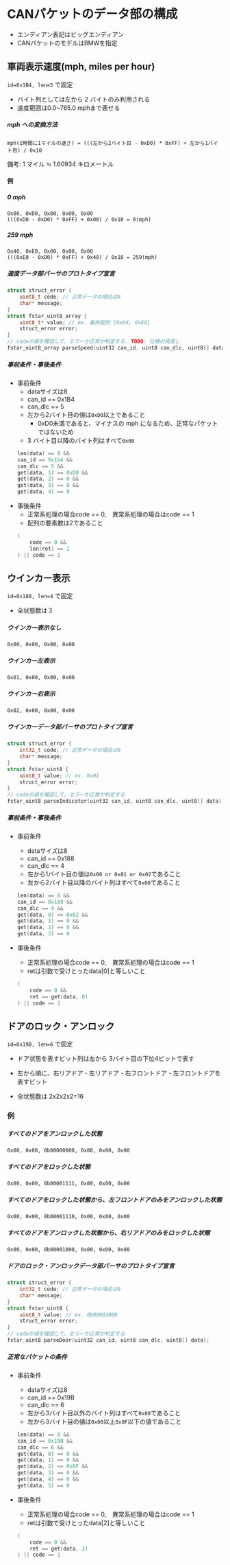 # CANパケットのデータ部の構成

- エンディアン表記はビッグエンディアン
- CANパケットのモデルはBMWを指定

## 車両表示速度(mph, miles per hour)

`id=0x1B4, len=5` で固定

- バイト列としては左から 2 バイトのみ利用される
- 速度範囲は0.0~765.0 mphまで表せる


##### mph への変換方法

`mph(1時間に1マイルの速さ) = (((左から2バイト目 - 0xD0) * 0xFF) + 左から1バイト目) / 0x10`

備考: 1 マイル ≒ 1.60934 キロメートル

#### 例
##### 0 mph

```
0x00, 0xD0, 0x00, 0x00, 0x00
(((0xD0 - 0xD0) * 0xFF) + 0x00) / 0x10 = 0(mph)
```

##### 259 mph

```
0x40, 0xE0, 0x00, 0x00, 0x00
(((0xE0 - 0xD0) * 0xFF) + 0x40) / 0x10 = 259(mph)
```

##### 速度データ部パーサのプロトタイプ宣言

```cpp
struct struct_error {
    uint8_t code; // 正常データの場合は0
    char* message;
}
struct fstar_uint8_array {
    uint8_t* value; // ex. 動的配列 [0x64, 0xE0]
    struct_error error;
}
// codeの値を確認して、エラーか正常か判定する. TODO: 仕様の見直し
fstar_uint8_array parseSpeed(uint32 can_id, uint8 can_dlc, uint8[] data);
```

##### 事前条件・事後条件

- 事前条件
    - dataサイズは8
    - can_id == 0x1B4
    - can_dlc == 5
    - 左から2バイト目の値は`0xD0`以上であること
        - 0xD0未満であると、マイナスの mph になるため、正常なパケットではないため
    - 3 バイト目以降のバイト列はすべて`0x00`
    ```cpp
    len(data) == 8 && 
    can_id == 0x1b4 &&
    can_dlc == 5 &&
    get(data, 1) >= 0xD0 &&
    get(data, 2) == 0 &&
    get(data, 3) == 0 &&
    get(data, 4) == 0
    ```
- 事後条件
    - 正常系処理の場合code == 0,　異常系処理の場合はcode == 1
    - 配列の要素数は2であること
    ```cpp
    (
        code == 0 &&
        len(ret) == 2
    ) || code == 1
    ```

## ウインカー表示

`id=0x188, len=4` で固定

- 全状態数は３

##### ウインカー表示なし

`0x00, 0x00, 0x00, 0x00`

##### ウインカー左表示

`0x01, 0x00, 0x00, 0x00`

##### ウインカー右表示

`0x02, 0x00, 0x00, 0x00`

##### ウインカーデータ部パーサのプロトタイプ宣言

```cpp
struct struct_error {
    int32_t code; // 正常データの場合は0
    char* message;
}
struct fstar_uint8 {
    uint8_t value; // ex. 0x01
    struct_error error;
}
// codeの値を確認して、エラーか正常か判定する
fstar_uint8 parseIndicator(uint32 can_id, uint8 can_dlc, uint8[] data);
```

##### 事前条件・事後条件

- 事前条件
    - dataサイズは8
    - can_id == 0x188
    - can_dlc == 4
    - 左から1バイト目の値は`0x00 or 0x01 or 0x02`であること
    - 左から2バイト目以降のバイト列はすべて`0x00`であること

    ```cpp
    len(data) == 8 &&
    can_id == 0x188 &&
    can_dlc == 4 &&
    get(data, 0) <= 0x02 &&
    get(data, 1) == 0 &&
    get(data, 2) == 0 &&
    get(data, 3) == 0
    ```
- 事後条件
    - 正常系処理の場合code == 0,　異常系処理の場合はcode == 1
    - retは引数で受けとったdata[0]と等しいこと

    ```cpp
    (
        code == 0 &&
        ret == get(data, 0)
    ) || code == 1
    ```

## ドアのロック・アンロック

`id=0x19B, len=6` で固定

- ドア状態を表すビット列は左から 3バイト目の下位4ビットで表す

- 左から順に、右リアドア・左リアドア・右フロントドア・左フロントドアを表すビット

- 全状態数は 2x2x2x2=16

### 例
##### すべてのドアをアンロックした状態

`0x00, 0x00, 0b00000000, 0x00, 0x00, 0x00`

##### すべてのドアをロックした状態

`0x00, 0x00, 0b00001111, 0x00, 0x00, 0x00`

##### すべてのドアをロックした状態から、左フロントドアのみをアンロックした状態

`0x00, 0x00, 0b00001110, 0x00, 0x00, 0x00`

##### すべてのドアをアンロックした状態から、右リアドアのみをロックした状態

`0x00, 0x00, 0b00001000, 0x00, 0x00, 0x00`

##### ドアのロック・アンロックデータ部パーサのプロトタイプ宣言

```cpp
struct struct_error {
    int32_t code; // 正常データの場合は0
    char* message;
}
struct fstar_uint8 {
    uint8_t value; // ex. 0b00001000
    struct_error error;
}
// codeの値を確認して、エラーか正常か判定する
fstar_uint8 parseDoor(uint32 can_id, uint8 can_dlc, uint8[] data);
```

##### 正常なパケットの条件

- 事前条件
    - dataサイズは8
    - can_id == 0x19B
    - can_dlc == 6
    - 左から3バイト目以外のバイト列はすべて`0x00`であること
    - 左から3バイト目の値は`0x00`以上`0x0F`以下の値であること

    ```cpp
    len(data) == 8 &&
    can_id == 0x19B &&
    can_dlc == 6 &&
    get(data, 0) == 0 &&
    get(data, 1) == 0 &&
    get(data, 2) <= 0x0F &&
    get(data, 3) == 0 &&
    get(data, 4) == 0 &&
    get(data, 5) == 0
    ```

- 事後条件
    - 正常系処理の場合code == 0,　異常系処理の場合はcode == 1
    - retは引数で受けとったdata[2]と等しいこと
    ```cpp
    (
        code == 0 &&
        ret == get(data, 2)
    ) || code == 1
    ```
